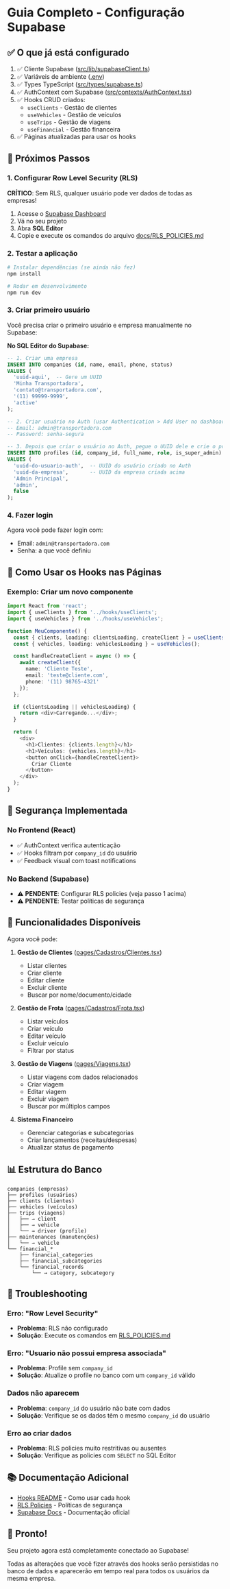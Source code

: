 # Guia Completo - Configuração Supabase

## ✅ O que já está configurado

1. ✅ Cliente Supabase ([src/lib/supabaseClient.ts](../src/lib/supabaseClient.ts))
2. ✅ Variáveis de ambiente ([.env](.env))
3. ✅ Types TypeScript ([src/types/supabase.ts](../src/types/supabase.ts))
4. ✅ AuthContext com Supabase ([src/contexts/AuthContext.tsx](../src/contexts/AuthContext.tsx))
5. ✅ Hooks CRUD criados:
   - `useClients` - Gestão de clientes
   - `useVehicles` - Gestão de veículos
   - `useTrips` - Gestão de viagens
   - `useFinancial` - Gestão financeira
6. ✅ Páginas atualizadas para usar os hooks

## 🚀 Próximos Passos

### 1. Configurar Row Level Security (RLS)

**CRÍTICO**: Sem RLS, qualquer usuário pode ver dados de todas as empresas!

1. Acesse o [Supabase Dashboard](https://supabase.com/dashboard)
2. Vá no seu projeto
3. Abra **SQL Editor**
4. Copie e execute os comandos do arquivo [docs/RLS_POLICIES.md](./RLS_POLICIES.md)

### 2. Testar a aplicação

```bash
# Instalar dependências (se ainda não fez)
npm install

# Rodar em desenvolvimento
npm run dev
```

### 3. Criar primeiro usuário

Você precisa criar o primeiro usuário e empresa manualmente no Supabase:

**No SQL Editor do Supabase:**

```sql
-- 1. Criar uma empresa
INSERT INTO companies (id, name, email, phone, status)
VALUES (
  'uuid-aqui',  -- Gere um UUID
  'Minha Transportadora',
  'contato@transportadora.com',
  '(11) 99999-9999',
  'active'
);

-- 2. Criar usuário no Auth (usar Authentication > Add User no dashboard)
-- Email: admin@transportadora.com
-- Password: senha-segura

-- 3. Depois que criar o usuário no Auth, pegue o UUID dele e crie o profile:
INSERT INTO profiles (id, company_id, full_name, role, is_super_admin)
VALUES (
  'uuid-do-usuario-auth',  -- UUID do usuário criado no Auth
  'uuid-da-empresa',       -- UUID da empresa criada acima
  'Admin Principal',
  'admin',
  false
);
```

### 4. Fazer login

Agora você pode fazer login com:
- Email: `admin@transportadora.com`
- Senha: a que você definiu

## 📝 Como Usar os Hooks nas Páginas

### Exemplo: Criar um novo componente

```typescript
import React from 'react';
import { useClients } from '../hooks/useClients';
import { useVehicles } from '../hooks/useVehicles';

function MeuComponente() {
  const { clients, loading: clientsLoading, createClient } = useClients();
  const { vehicles, loading: vehiclesLoading } = useVehicles();

  const handleCreateClient = async () => {
    await createClient({
      name: 'Cliente Teste',
      email: 'teste@cliente.com',
      phone: '(11) 98765-4321'
    });
  };

  if (clientsLoading || vehiclesLoading) {
    return <div>Carregando...</div>;
  }

  return (
    <div>
      <h1>Clientes: {clients.length}</h1>
      <h1>Veículos: {vehicles.length}</h1>
      <button onClick={handleCreateClient}>
        Criar Cliente
      </button>
    </div>
  );
}
```

## 🔐 Segurança Implementada

### No Frontend (React)
- ✅ AuthContext verifica autenticação
- ✅ Hooks filtram por `company_id` do usuário
- ✅ Feedback visual com toast notifications

### No Backend (Supabase)
- ⚠️ **PENDENTE**: Configurar RLS policies (veja passo 1 acima)
- ⚠️ **PENDENTE**: Testar políticas de segurança

## 🎯 Funcionalidades Disponíveis

Agora você pode:

1. **Gestão de Clientes** ([pages/Cadastros/Clientes.tsx](../src/pages/Cadastros/Clientes.tsx))
   - Listar clientes
   - Criar cliente
   - Editar cliente
   - Excluir cliente
   - Buscar por nome/documento/cidade

2. **Gestão de Frota** ([pages/Cadastros/Frota.tsx](../src/pages/Cadastros/Frota.tsx))
   - Listar veículos
   - Criar veículo
   - Editar veículo
   - Excluir veículo
   - Filtrar por status

3. **Gestão de Viagens** ([pages/Viagens.tsx](../src/pages/Viagens.tsx))
   - Listar viagens com dados relacionados
   - Criar viagem
   - Editar viagem
   - Excluir viagem
   - Buscar por múltiplos campos

4. **Sistema Financeiro**
   - Gerenciar categorias e subcategorias
   - Criar lançamentos (receitas/despesas)
   - Atualizar status de pagamento

## 📊 Estrutura do Banco

```
companies (empresas)
├── profiles (usuários)
├── clients (clientes)
├── vehicles (veículos)
├── trips (viagens)
│   ├── → client
│   ├── → vehicle
│   └── → driver (profile)
├── maintenances (manutenções)
│   └── → vehicle
└── financial_*
    ├── financial_categories
    ├── financial_subcategories
    └── financial_records
        └── → category, subcategory
```

## 🐛 Troubleshooting

### Erro: "Row Level Security"
- **Problema**: RLS não configurado
- **Solução**: Execute os comandos em [RLS_POLICIES.md](./RLS_POLICIES.md)

### Erro: "Usuario não possui empresa associada"
- **Problema**: Profile sem `company_id`
- **Solução**: Atualize o profile no banco com um `company_id` válido

### Dados não aparecem
- **Problema**: `company_id` do usuário não bate com dados
- **Solução**: Verifique se os dados têm o mesmo `company_id` do usuário

### Erro ao criar dados
- **Problema**: RLS policies muito restritivas ou ausentes
- **Solução**: Verifique as policies com `SELECT` no SQL Editor

## 📚 Documentação Adicional

- [Hooks README](../src/hooks/README.md) - Como usar cada hook
- [RLS Policies](./RLS_POLICIES.md) - Políticas de segurança
- [Supabase Docs](https://supabase.com/docs) - Documentação oficial

## 🎉 Pronto!

Seu projeto agora está completamente conectado ao Supabase!

Todas as alterações que você fizer através dos hooks serão persistidas no banco de dados e aparecerão em tempo real para todos os usuários da mesma empresa.
